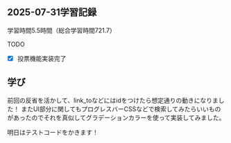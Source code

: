 ## 2025-07-31学習記録
学習時間5.5時間（総合学習時間721.7）

TODO
- [x] 投票機能実装完了

## 学び
前回の反省を活かして、link_toなどにはidをつけたら想定通りの動きになりました！
またUI部分に関してもプログレスバーCSSなどで検索してみたらいいものがあったのでそれを真似してグラデーションカラーを使って実装してみました。

明日はテストコードをかきます！
